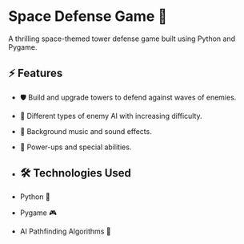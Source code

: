 # Space Defense Game 🚀
A thrilling space-themed tower defense game built using Python and Pygame.

## ⚡ Features
- 🛡️ Build and upgrade towers to defend against waves of enemies.
- 🚀 Different types of enemy AI with increasing difficulty.
- 🎵 Background music and sound effects.
- 🌟 Power-ups and special abilities.

- ## 🛠️ Technologies Used
- Python 🐍
- Pygame 🎮
- AI Pathfinding Algorithms 🧠

